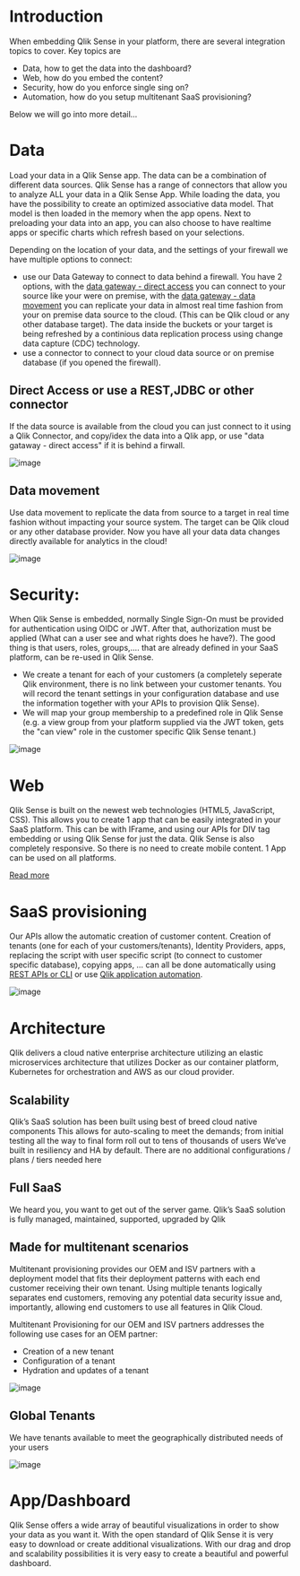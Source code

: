 
# Introduction 

When embedding Qlik Sense in your platform, there are several integration topics to cover. Key topics are

* Data, how to get the data into the dashboard?
* Web, how do you embed the content?
* Security, how do you enforce single sing on?
* Automation, how do you setup multitenant SaaS provisioning?

Below we will go into more detail...

# Data  
Load your data in a Qlik Sense app. The data can be a combination of different data sources. Qlik Sense has a range of connectors that allow you to analyze ALL your data in a Qlik Sense App. While loading the data, you have the possibility to create an optimized associative data model. That model is then loaded in the memory when the app opens. Next to preloading your data into an app, you can also choose to have realtime apps or specific charts which refresh based on your selections.

Depending on the location of your data, and the settings of your firewall we have multiple options to connect: 
- use our Data Gateway to connect to data behind a firewall. You have 2 options, with the [data gateway - direct access](https://integration.qlik.com/?selection=kzxGWW9PHDmKoBBhb) you can connect to your source like your were on premise, with the [data gateway - data movement](https://integration.qlik.com/?selection=RZj8vS8WH4N3WKdr6) you can replicate your data in almost real time fashion from your on premise data source to the cloud. (This can be Qlik cloud or any other database target). The data inside the buckets or your target is being refreshed by a continious data replication process using change data capture (CDC) technology. 
- use a connector to connect to your cloud data source or on premise database (if you opened the firewall). 

## Direct Access or use a REST,JDBC or other connector 
If the data source is available from the cloud you can just connect to it using a Qlik Connector, and copy/idex the data into a Qlik app, or use "data gataway - direct access" if it is behind a firwall.

![image](https://github.com/QHose/QRSMeteor/assets/12411165/1d129f83-40d6-4dab-9fef-6021e3c5aa37)

## Data movement 
Use data movement to replicate the data from source to a target in real time fashion without impacting your source system. The target can be Qlik cloud or any other database provider. Now you have all your data data changes directly available for analytics in the cloud!

![image](https://github.com/QHose/QRSMeteor/assets/12411165/9dba1307-f6a2-44de-80e3-4487dfdae009)


# Security: 
When Qlik Sense is embedded, normally Single Sign-On must be provided for authentication using OIDC or JWT. After that, authorization must be applied (What can a user see and what rights does he have?). The good thing is that users, roles, groups,…. that are already defined in your SaaS platform, can be re-used in Qlik Sense. 
- We create a tenant for each of your customers (a completely seperate Qlik environment, there is no link between your customer tenants. You will record the tenant settings in your configuration database and use the information together with your APIs to provision Qlik Sense).
- We will map your group membership to a predefined role in Qlik Sense (e.g. a view group from your platform supplied via the JWT token, gets the "can view" role in the customer specific Qlik Sense tenant.) 

![image](https://github.com/QHose/QRSMeteor/assets/12411165/898b443a-f4c3-4b3b-a73b-7e0bc368b151)


# Web 
Qlik Sense is built on the newest web technologies (HTML5, JavaScript, CSS). This allows you to create 1 app that can be easily integrated in your SaaS platform. This can be with IFrame, and using our APIs for DIV tag embedding or using Qlik Sense for just the data. Qlik Sense is also completely responsive. So there is no need to create mobile content. 1 App can be used on all platforms.  

[Read more](https://integration.qlik.com/?selection=qxT68oNhfBA8Nxz35)

# SaaS provisioning 
Our APIs allow the automatic creation of customer content. Creation of tenants (one for each of your customers/tenants), Identity Providers, apps, replacing the script with user specific script (to connect to customer specific database), copying apps, … can all be done automatically using [REST APIs or CLI](https://qlik.dev/tutorials/platform-operations-overview) or use [Qlik application automation](https://integration.qlik.com/?selection=FZ8tRcumcH6ASQFdh).  

![image](https://github.com/QHose/QRSMeteor/assets/12411165/bf6cfc7c-cab9-47d0-85d9-624b27334607)


# Architecture
Qlik delivers a cloud native enterprise architecture utilizing an elastic microservices architecture that utilizes Docker as our container platform, Kubernetes for orchestration and AWS as our cloud provider.

## Scalability
Qlik’s SaaS solution has been built using best of breed cloud native components
This allows for auto-scaling to meet the demands; from initial testing all the way to final form roll out to tens of thousands of users
We’ve built in resiliency and HA by default. There are no additional configurations / plans / tiers needed here
## Full SaaS
We heard you, you want to get out of the server game. Qlik’s SaaS solution is fully managed, maintained, supported, upgraded by Qlik

## Made for multitenant scenarios

Multitenant provisioning provides our OEM and ISV partners with a deployment model that fits their deployment patterns with each end customer receiving their own tenant. Using multiple tenants logically separates end customers, removing any potential data security issue and, importantly, allowing end customers to use all features in Qlik Cloud.

Multitenant Provisioning for our OEM and ISV partners addresses the following use cases for an OEM partner:   

- Creation of a new tenant
- Configuration of a tenant
- Hydration and updates of a tenant

![image](https://github.com/QHose/QRSMeteor/assets/12411165/dcbf16c8-f638-42a2-9981-63ddece57d8c)



## Global Tenants
We have tenants available to meet the geographically distributed needs of your users

![image](https://github.com/QHose/QRSMeteor/assets/12411165/570d4585-db53-4ec9-bf4c-18bde80de377)



# App/Dashboard
Qlik Sense offers a wide array of beautiful visualizations in order to show your data as you want it. With the open standard of Qlik Sense it is very easy to download or create additional visualizations. With our drag and drop and scalability possibilities it is very easy to create a beautiful and powerful dashboard.
